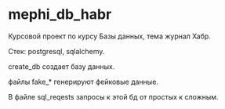 # mephi_db_habr
Курсовой проект по курсу Базы данных, тема журнал Хабр.  

Стек: postgresql, sqlalchemy.  

create_db создает базу данных.  

файлы fake_* генерируют фейковые данные.  

В файле sql_reqests запросы к этой бд от простых к сложным.  


